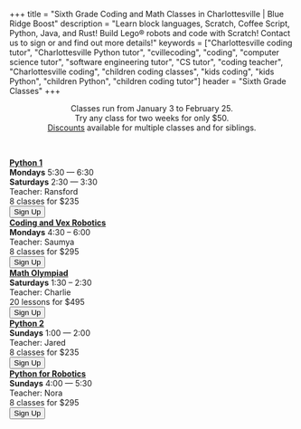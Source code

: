+++
title = "Sixth Grade Coding and Math Classes in Charlottesville | Blue Ridge Boost"
description = "Learn block languages, Scratch, Coffee Script, Python, Java, and Rust! Build Lego&reg; robots and code with Scratch! Contact us to sign or and find out more details!"
keywords = ["Charlottesville coding tutor", "Charlottesville Python tutor", "cvillecoding", "coding", "computer science tutor", "software engineering tutor", "CS tutor", "coding teacher", "Charlottesville coding", "children coding classes", "kids coding", "kids Python", "children Python", "children coding tutor"]
header = "Sixth Grade Classes"
+++
<div class="container px-2">
    <div class="row  justify-content-center">
        <div class="col-12 p-2 darknote">
            <center>
            Classes run from January 3 to February 25. <span class="below-md"><br></span>
            Try any class for two weeks for only $50. <span class="below-md"><br></span>
            <a href="/discounts">Discounts</a> available for multiple classes and for siblings.
            </center>
        </div>
    </div>
    <p><br></p>
    <div class="row">
        <div class="col-12">
            <div class="d-flex flex-wrap justify-content-evenly gap-3">
                <div>
                    <a href="/class/coding/middle-school-python"><b>Python 1</b></a></br>
                    <b>Mondays</b> 5:30 &mdash; 6:30<br>
                    <b>Saturdays</b> 2:30 &mdash; 3:30<br>
                    Teacher: Ransford<br>
                    8 classes for $235<br>
                    <a href="https://winter-24-beginner-python-part1.cheddarup.com"><button class="button-8s" role="button">Sign Up</button></a>
                </div>
                <div>
                    <a href="/class/coding/computational-thinking-vexiq"><b>Coding and Vex Robotics</b></a> <br>
                    <b>Mondays</b> 4:30 &ndash; 6:00<br>
                    Teacher: Saumya<br>
                    8 classes for $295<br>
                        <a href="https://winter-24-vexiq.cheddarup.com"><button class="button-8s" role="button">Sign Up</button></a>
                </div>
                <div>
                    <a href="/class/math/math-olympiad/"><b>Math Olympiad</b></a><br>
                    <b>Saturdays</b> 1:30 &ndash; 2:30<br>
                    Teacher: Charlie<br>
                    20 lessons for $495<br>
                    <a href="https://competition-math-grades-6-to-6.cheddarup.com" class="btn-small">
                        <button class="button-8s" role="button">Sign Up</button></a>
                </div>
                <!-- <div>
                    <a href="/class/math/amc-coach/"><b>AMC 8 Problems</b></a><br>
                    <b>Saturdays</b> 2:30 &ndash; 3:30<br>
                    Teacher: Charlie<br>
                    10 classes for $245<br>
                    <a href="https://competition-math-amc8.cheddarup.com" class="btn-small">
                        <button class="button-8s" role="button">Sign Up</button></a>
                </div> -->
                <div>
                    <a href="/class/coding/middle-school-python"><b>Python 2</b></a></br>
                    <b>Sundays</b> 1:00 &mdash; 2:00<br>
                    Teacher: Jared<br>
                    8 classes for $235<br>
                    <a href="https://winter-24-python-part2.cheddarup.com"><button class="button-8s" role="button">Sign Up</button></a>
                </div>
                <div>
                    <a href="/class/coding/python-spike/"><b>Python for Robotics</b></a></br>
                    <b>Sundays</b> 4:00 &mdash; 5:30<br>
                    Teacher: Nora<br>
                    8 classes for $295<br>
                    <a href="https://winter-24-python-spike.cheddarup.com"><button class="button-8s" role="button">Sign Up</button></a>
                </div>
            </div>
        </div>
    </div>
    <p></br></p>
</div>
